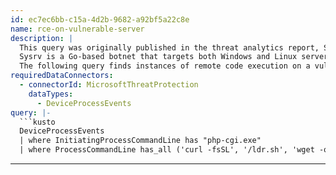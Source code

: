 ```yaml
---
id: ec7ec6bb-c15a-4d2b-9682-a92bf5a22c8e
name: rce-on-vulnerable-server
description: |
  This query was originally published in the threat analytics report, Sysrv botnet evolution.
  Sysrv is a Go-based botnet that targets both Windows and Linux servers, and steals resources to mine cryptocurrency.
  The following query finds instances of remote code execution on a vulnerable Linux server.
requiredDataConnectors:
  - connectorId: MicrosoftThreatProtection
    dataTypes:
      - DeviceProcessEvents
query: |-
  ```kusto
  DeviceProcessEvents
  | where InitiatingProcessCommandLine has "php-cgi.exe"
  | where ProcessCommandLine has_all ('curl -fsSL', '/ldr.sh', 'wget -q -O')
  ```
---
```



